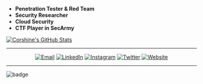 - **Penetration Tester & Red Team**
- **Security Researcher**
- **Cloud Security**
- **CTF Player in SecArmy**

[![Corshine's GitHub Stats](https://github-readme-stats.vercel.app/api?username=corshinecorshine&show_icons=true&theme=dracula)](https://github.com/corshinecorshine)

******

<p align="center">
<a href="mailto:corshinesec@keemail.me"><img alt="Email" src="https://img.shields.io/badge/Email-blue?style=flat-square&logo=gmail"></a>
<a href="https://www.linkedin.com/in/b57740181/"><img alt="LinkedIn" src="https://img.shields.io/badge/LinkedIn-blue?style=flat-square&logo=linkedin"></a>
<a href="https://www.instagram.com/corshine_/"><img alt="Instagram" src="https://img.shields.io/badge/Instagram_-blue?style=flat-square&logo=instagram"></a>
<a href="https://www.twitter.com/corshine_/"><img alt="Twitter" src="https://img.shields.io/badge/Twitter_-blue?style=flat-square&logo=twitter"></a>
<a href="https://www.corshinecorshine.github.io/"><img alt="Website" src="https://img.shields.io/badge/Website-blue?style=flat-square&logo=google-chrome"></a>

******


![badge](https://www.hackthebox.eu/badge/image/122977)
